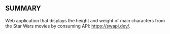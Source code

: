 ## SUMMARY

Web application that displays the height and weight of main characters from the Star Wars movies by consuming API: https://swapi.dev/.